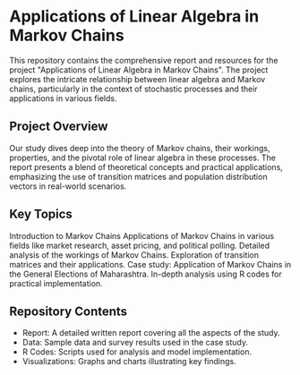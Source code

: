 # Applications of Linear Algebra in Markov Chains

This repository contains the comprehensive report and resources for the project "Applications of Linear Algebra in Markov Chains". The project explores the intricate relationship between linear algebra and Markov chains, particularly in the context of stochastic processes and their applications in various fields.

## Project Overview

Our study dives deep into the theory of Markov chains, their workings, properties, and the pivotal role of linear algebra in these processes. The report presents a blend of theoretical concepts and practical applications, emphasizing the use of transition matrices and population distribution vectors in real-world scenarios.

## Key Topics

Introduction to Markov Chains
Applications of Markov Chains in various fields like market research, asset pricing, and political polling.
Detailed analysis of the workings of Markov Chains.
Exploration of transition matrices and their applications.
Case study: Application of Markov Chains in the General Elections of Maharashtra.
In-depth analysis using R codes for practical implementation.

## Repository Contents

- Report: A detailed written report covering all the aspects of the study.
- Data: Sample data and survey results used in the case study.
- R Codes: Scripts used for analysis and model implementation.
- Visualizations: Graphs and charts illustrating key findings.
